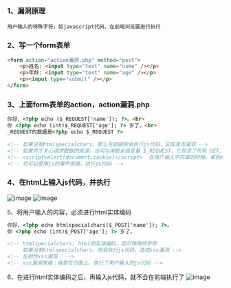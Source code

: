 ### 1、漏洞原理
```
用户输入的特殊字符，如javascript代码，在前端浏览器进行执行
```
### 2、写一个form表单
```html
<form action="action漏洞.php" method="post"> 
    <p>姓名: <input type="text" name="name" /></p> 
    <p>年龄: <input type="text" name="age" /></p> 
    <p><input type="submit" /></p>
</form>
```
### 3、上面form表单的action，action漏洞.php
```HTML
你好，<?php echo ($_REQUEST['name']); ?>。<br>
你 <?php echo (int)$_REQUEST['age']; ?> 岁了。<br>
_REQUEST的数据是<?php echo $_REQUEST ?>

<!-- 如果没有htmlspecialchars，那么在前端则会执行js代码，实现攻击漏洞 -->
<!-- 如果并不关心请求数据的来源，也可以用超全局变量 $_REQUEST，它包含了所有 GET、POST、COOKIE 和 FILE 的数据。 -->
<!-- <script>alert(document.cookie)</script>  在用户输入字符串的时候，拿到cookie-->
<!-- 也可以使用js的事件原理，执行js代码 -->
```

### 4、在html上输入js代码，并执行
![image](https://github.com/498946975/Secutiry/blob/master/images/image-20211219153958813.png)
![image](https://github.com/498946975/Secutiry/blob/master/images/image-20211219154033537.png)

5、将用户输入的内容，必须进行html实体编码

```HTML
你好，<?php echo htmlspecialchars($_POST['name']); ?>。
你 <?php echo (int)$_POST['age']; ?> 岁了。

<!-- htmlspecialchars: html的实体编码，显示特殊的字符
     如果没有htmlspecialchars，则会执行js代码，造成xss漏洞 -->
<!-- 反射性xss漏洞： -->
<!-- xss漏洞原理：就是在页面上，执行了用户输入的js代码 -->
```

6、在进行html实体编码之后，再输入js代码，就不会在前端执行了
![image](https://github.com/498946975/Secutiry/blob/master/images/image-20211219154325121.png)